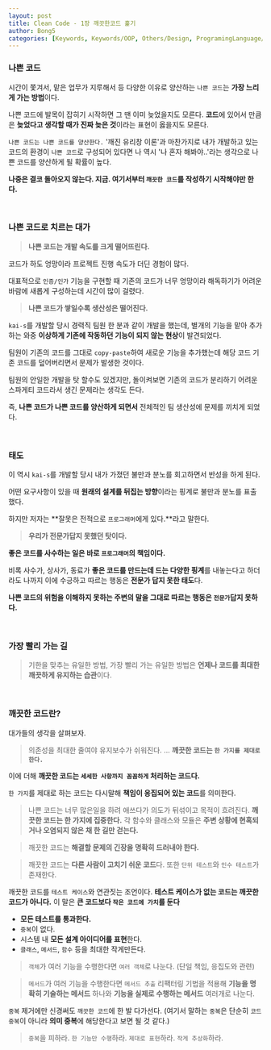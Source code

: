 ```yaml
---
layout: post
title: Clean Code - 1장 깨끗한코드 훑기
author: Bong5
categories: [Keywords, Keywords/OOP, Others/Design, ProgramingLanguage/Java, Books/CleanCode]
--- 
```


### 나쁜 코드

시간이 쫓겨서, 맡은 업무가 지루해서 등 다양한 이유로 양산하는 `나쁜 코드`는 **가장 느리게 가는 방법**이다.

나쁜 코드에 발목이 잡히기 시작하면 그 땐 이미 늦었을지도 모른다. **코드**에 있어서 만큼은 **늦었다고 생각할 때가 진짜 늦은 것**이라는 표현이 옳을지도 모른다.

`나쁜 코드는 나쁜 코드를 양산한다.` '깨진 유리창 이론'과 마찬가지로 내가 개발하고 있는 코드의 환경이 `나쁜 코드`로 구성되어 있다면 나 역시 '나 혼자 해봐야..'라는 생각으로 나쁜 코드를 양산하게 될 확률이 높다.

**나중은 결코 돌아오지 않는다. 지금. 여기서부터 `깨끗한 코드`를 작성하기 시작해야만 한다.**

<br>

### 나쁜 코드로 치르는 대가

> **나쁜 코드는 개발 속도를 크게 떨어뜨린다.**
>

코드가 하도 엉망이라 프로젝트 진행 속도가 더딘 경험이 많다.

대표적으로 `인증/인가` 기능을 구현할 때 기존의 코드가 너무 엉망이라 해독하기가 어려운 바람에 새롭게 구성하는데 시간이 많이 걸렸다.

> **나쁜 코드가 쌓일수록 생산성은 떨어진다.**
>

`kai-s`를 개발할 당시 경력직 팀원 한 분과 같이 개발을 했는데, 별개의 기능을 맡아 추가하는 와중 **이상하게 기존에 작동하던 기능이 되지 않는 현상**이 발견되었다.

팀원이 기존의 코드를 그대로 `copy-paste`하여 새로운 기능을 추가했는데 해당 코드 기존 코드를 덮어버리면서 문제가 발생한 것이다.

팀원의 안일한 개발을 탓 할수도 있겠지만, 돌이켜보면 기존의 코드가 분리하기 어려운 스파게티 코드라서 생긴 문제라는 생각도 든다.

즉, **나쁜 코드가 나쁜 코드를 양산하게 되면서** 전체적인 팀 생산성에 문제를 끼치게 되었다.

<br>

### 태도

이 역시 `kai-s`를 개발할 당시 내가 가졌던 불만과 분노를 회고하면서 반성을 하게 된다.

어떤 요구사항이 있을 때 **원래의 설계를 뒤집는 방향**이라는 핑계로 불만과 분노를 표출했다.

하지만 저자는 **잘못은 전적으로 `프로그래머`에게 있다.**라고 말한다.

> **우리가 전문가답지 못했던 탓이다.**
>

**좋은 코드를 사수하는 일은 바로 `프로그래머`의 책임이다.**

비록 사수가, 상사가, 동료가 **좋은 코드를 만드는데 드는 다양한 핑계**를 내놓는다고 하더라도 나까지 이에 수긍하고 따르는 행동은 **전문가 답지 못한 태도**다.

**나쁜 코드의 위험을 이해하지 못하는 주변의 말을 그대로 따르는 행동은 `전문가`답지 못하다.**

<br>

### 가장 빨리 가는 길

> 기한을 맞추는 유일한 방법, 가장 빨리 가는 유일한 방법은 **언제나 코드를 최대한 깨끗하게 유지하는 습관**이다.
>

<br>

### 깨끗한 코드란?

대가들의 생각을 살펴보자.

> 의존성을 최대한 줄여야 유지보수가 쉬워진다. ... **깨끗한 코드는 `한 가지를 제대로 한다.`**
>

이에 더해 **깨끗한 코드는 `세세한 사항까지 꼼꼼하게` 처리하는 코드다.**

`한 가지`를 제대로 하는 코드는 다시말해 **책임이 응집되어 있는 코드**를 의미한다.

> 나쁜 코드는 너무 많은일을 하려 애쓰다가 의도가 뒤섞이고 목적이 흐려진다. **깨끗한 코드는 한 가지에 집중한다.** 각 함수와 클래스와 모듈은 **주변 상황에 현혹되거나 오염되지 않은 채 한 길만 걷는다.**
>

> 깨끗한 코드는 **해결할 문제의 긴장을 명확히 드러내야 한다.**
>

> 깨끗한 코드는 **다른 사람이 고치기 쉬운 코드**다. 또한 `단위 테스트`와 `인수 테스트`가 존재한다.
>

깨끗한 코드를 `테스트 케이스`와 연관짓는 조언이다. **테스트 케이스가 없는 코드는 깨끗한 코드가 아니다.** 이 말은 **큰 코드보다 `작은 코드에 가치`를 둔다**

- **모든 테스트를 통과한다.**
- `중복`이 없다.
- 시스템 내 **모든 설계 아이디어를 표현**한다.
- `클래스`, `메서드`, `함수` 등을 최대한 작게만든다.

> `객체`가 여러 기능을 수행한다면 `여러 객체`로 나눈다. (단일 책임, 응집도와 관련)
>

> `메서드`가 여러 기능을 수행한다면 `메서드 추출` 리팩터링 기법을 적용해 **기능을 명확히 기술하는 메서드** 하나와 **기능을 실제로 수행하는 메서드** 여러개로 나눈다.
>

`중복` 제거에만 신경써도 `깨끗한 코드`에 한 발 다가선다. (여기서 말하는 `중복`은 단순히 `코드 중복`이 아니라 **의미 중복**에 해당한다고 보면 될 것 같다.)

> `중복`을 피하라. `한 기능만 수행`하라. `제대로 표현`하라. `작게 추상화`하라.
>